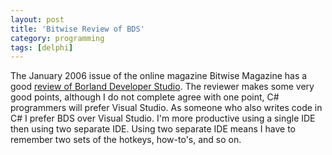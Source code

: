 ```yaml
---
layout: post
title: 'Bitwise Review of BDS'
category: programming
tags: [delphi]
---
```


The January 2006 issue of the online magazine Bitwise Magazine has a good <a href="http://www.bitwisemag.com/copy/reviews/software/programming/borland/bds2006.html">review of Borland Developer Studio</a>.  The reviewer makes some very good points, although I do not complete agree with one point, C# programmers will prefer Visual Studio.  As someone who also writes code in C# I prefer BDS over Visual Studio.  I'm more productive using a single IDE then using two separate IDE.  Using two separate IDE means I have to remember two sets of the hotkeys, how-to's, and so on.
